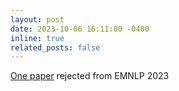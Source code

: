 ```yaml
---
layout: post
date: 2023-10-06 16:11:00 -0400
inline: true
related_posts: false
---
```


[One paper](https://arxiv.org/abs/2305.14750) rejected from EMNLP 2023
